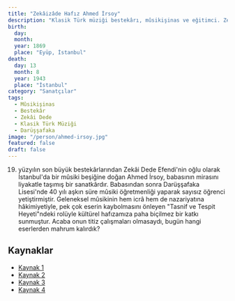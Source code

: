 ```yaml
---
title: "Zekâizâde Hafız Ahmed İrsoy"
description: "Klasik Türk müziği bestekârı, mûsikişinas ve eğitimci. Zekâi Dede Efendi'nin oğlu ve müzik geleneğinin önemli bir devam ettiricisi."
birth:
  day:
  month:
  year: 1869
  place: "Eyüp, İstanbul"
death:
  day: 13
  month: 8
  year: 1943
  place: "İstanbul"
category: "Sanatçılar"
tags:
  - Mûsikişinas
  - Bestekâr
  - Zekâi Dede
  - Klasik Türk Müziği
  - Darüşşafaka
image: "/person/ahmed-irsoy.jpg"
featured: false
draft: false
---
```


19. yüzyılın son büyük bestekârlarından Zekâi Dede Efendi'nin oğlu olarak İstanbul'da bir mûsiki beşiğine doğan Ahmed İrsoy, babasının mirasını liyakatle taşımış bir sanatkârdır. Babasından sonra Darüşşafaka Lisesi'nde 40 yılı aşkın süre mûsiki öğretmenliği yaparak sayısız öğrenci yetiştirmiştir. Geleneksel mûsikinin hem icrâ hem de nazariyatına hâkimiyetiyle, pek çok eserin kaybolmasını önleyen "Tasnif ve Tespit Heyeti"ndeki rolüyle kültürel hafızamıza paha biçilmez bir katkı sunmuştur. Acaba onun titiz çalışmaları olmasaydı, bugün hangi eserlerden mahrum kalırdık?

## Kaynaklar

- [Kaynak 1](https://www.eyupmusikivakfi.com/hafiz-ahmed-irsoy-1869-1943)
- [Kaynak 2](https://www.biyografya.com/biyografi/163)
- [Kaynak 3](https://islamansiklopedisi.org.tr/irsoy-ahmet)
- [Kaynak 4](https://tr.wikipedia.org/wiki/Ahmet_Irsoy)